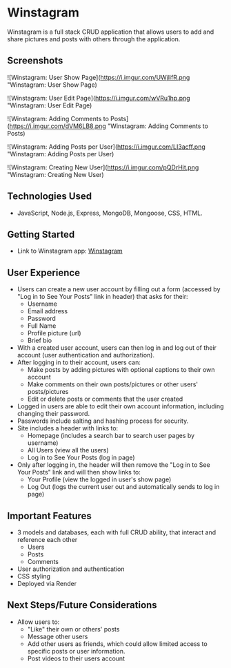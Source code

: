 # Winstagram

Winstagram is a full stack CRUD application that allows users to add and share pictures and posts with others through the application.

## Screenshots

![Winstagram: User Show Page](https://i.imgur.com/UWjlifR.png "Winstagram: User Show Page)

![Winstagram: User Edit Page](https://i.imgur.com/wVRu1hp.png "Winstagram: User Edit Page)

![Winstagram: Adding Comments to Posts](https://i.imgur.com/dVM6LB8.png "Winstagram: Adding Comments to Posts)

![Winstagram: Adding Posts per User](https://i.imgur.com/LI3acff.png "Winstagram: Adding Posts per User)

![Winstagram: Creating New User](https://i.imgur.com/pQDrHit.png "Winstagram: Creating New User)

## Technologies Used

- JavaScript, Node.js, Express, MongoDB, Mongoose, CSS, HTML.

## Getting Started

- Link to Winstagram app: [Winstagram](https://winstagram.com)

## User Experience

- Users can create a new user account by filling out a form (accessed by "Log in to See Your Posts" link in header) that asks for their:
    - Username
    - Email address
    - Password
    - Full Name
    - Profile picture (url)
    - Brief bio
- With a created user account, users can then log in and log out of their account (user authentication and authorization).
- After logging in to their account, users can:
    - Make posts by adding pictures with optional captions to their own account
    - Make comments on their own posts/pictures or other users' posts/pictures
    - Edit or delete posts or comments that the user created
- Logged in users are able to edit their own account information, including changing their password.
- Passwords include salting and hashing process for security.
- Site includes a header with links to:
    - Homepage (includes a search bar to search user pages by username)
    - All Users (view all the users)
    - Log in to See Your Posts (log in page)
- Only after logging in, the header will then remove the "Log in to See Your Posts" link and will then show links to:
    - Your Profile (view the logged in user's show page)
    - Log Out (logs the current user out and automatically sends to log in page)

## Important Features

- 3 models and databases, each with full CRUD ability, that interact and reference each other
    - Users
    - Posts
    - Comments
- User authorization and authentication
- CSS styling
- Deployed via Render

## Next Steps/Future Considerations

- Allow users to:
    - "Like" their own or others' posts
    - Message other users
    - Add other users as friends, which could allow limited access to specific posts or user information.
    - Post videos to their users account




